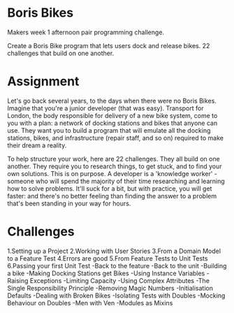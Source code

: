 # Boris Bikes 

Makers week 1 afternoon pair programming challenge.

Create a Boris Bike program that lets users dock and release bikes. 22 challenges that build on one another.

# Assignment

Let's go back several years, to the days when there were no Boris Bikes. Imagine that you're a junior developer (that was easy). Transport for London, the body responsible for delivery of a new bike system, come to you with a plan: a network of docking stations and bikes that anyone can use. They want you to build a program that will emulate all the docking stations, bikes, and infrastructure (repair staff, and so on) required to make their dream a reality.

To help structure your work, here are 22 challenges. They all build on one another. They require you to research things, to get stuck, and to find your own solutions. This is on purpose. A developer is a 'knowledge worker' - someone who will spend the majority of their time researching and learning how to solve problems. It'll suck for a bit, but with practice, you will get faster: and there's no better feeling than finding the answer to a problem that's been standing in your way for hours.

# Challenges

1.Setting up a Project
2.Working with User Stories
3.From a Domain Model to a Feature Test
4.Errors are good
5.From Feature Tests to Unit Tests
6.Passing your first Unit Test
-Back to the feature
-Back to the unit
-Building a bike
-Making Docking Stations get Bikes
-Using Instance Variables
-Raising Exceptions
-Limiting Capacity
-Using Complex Attributes
-The Single Responsibility Principle
-Removing Magic Numbers
-Initialisation Defaults
-Dealing with Broken Bikes
-Isolating Tests with Doubles
-Mocking Behaviour on Doubles
-Men with Ven
-Modules as Mixins

